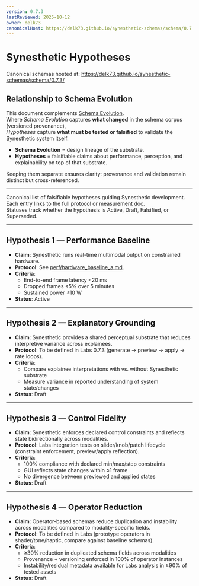 ```yaml
---
version: 0.7.3
lastReviewed: 2025-10-12
owner: delk73
canonicalHost: https://delk73.github.io/synesthetic-schemas/schema/0.7.3/
---
```


# Synesthetic Hypotheses

Canonical schemas hosted at: https://delk73.github.io/synesthetic-schemas/schema/0.7.3/

## Relationship to Schema Evolution

This document complements [Schema Evolution](schema_evolution.md).  
Where *Schema Evolution* captures **what changed** in the schema corpus (versioned provenance),  
*Hypotheses* capture **what must be tested or falsified** to validate the Synesthetic system itself.  

- **Schema Evolution** = design lineage of the substrate.  
- **Hypotheses** = falsifiable claims about performance, perception, and explainability on top of that substrate.  

Keeping them separate ensures clarity: provenance and validation remain distinct but cross-referenced.

---

Canonical list of falsifiable hypotheses guiding Synesthetic development.  
Each entry links to the full protocol or measurement doc.  
Statuses track whether the hypothesis is Active, Draft, Falsified, or Superseded.

---

## Hypothesis 1 — Performance Baseline
- **Claim**: Synesthetic runs real-time multimodal output on constrained hardware.  
- **Protocol**: See [perf/hardware_baseline_a.md](../perf/hardware_baseline_a.md).  
- **Criteria**:  
  - End-to-end frame latency <20 ms  
  - Dropped frames <5% over 5 minutes  
  - Sustained power ≤10 W  
- **Status**: Active

---

## Hypothesis 2 — Explanatory Grounding
- **Claim**: Synesthetic provides a shared perceptual substrate that reduces interpretive variance across explainees.  
- **Protocol**: To be defined in Labs 0.7.3 (generate → preview → apply → rate loops).  
- **Criteria**:  
  - Compare explainee interpretations with vs. without Synesthetic substrate  
  - Measure variance in reported understanding of system state/changes  
- **Status**: Draft

---

## Hypothesis 3 — Control Fidelity
- **Claim**: Synesthetic enforces declared control constraints and reflects state bidirectionally across modalities.  
- **Protocol**: Labs integration tests on slider/knob/patch lifecycle (constraint enforcement, preview/apply reflection).  
- **Criteria**:  
  - 100% compliance with declared min/max/step constraints  
  - GUI reflects state changes within ≤1 frame  
  - No divergence between previewed and applied states  
- **Status**: Draft

---

## Hypothesis 4 — Operator Reduction
- **Claim**: Operator-based schemas reduce duplication and instability across modalities compared to modality-specific fields.  
- **Protocol**: To be defined in Labs (prototype operators in shader/tone/haptic, compare against baseline schemas).  
- **Criteria**:  
  - ≥30% reduction in duplicated schema fields across modalities  
  - Provenance + versioning enforced in 100% of operator instances  
  - Instability/residual metadata available for Labs analysis in ≥90% of tested assets  
- **Status**: Draft
